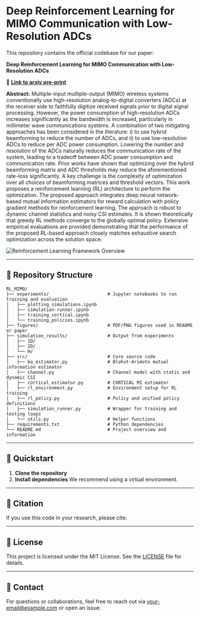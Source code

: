# Deep Reinforcement Learning for MIMO Communication with Low-Resolution ADCs

This repository contains the official codebase for our paper:

**Deep Reinforcement Learning for MIMO Communication with Low-Resolution ADCs**

📄 **[Link to arxiv pre-print](https://arxiv.org/abs/your-paper-id)**

**Abstract:**
Multiple-input multiple-output (MIMO) wireless systems conventionally use high-resolution analog-to-digital converters (ADCs) at the receiver side to faithfully digitize received signals prior to digital signal processing. However, the power consumption of high-resolution ADCs increases significantly as the bandwidth is increased, particularly in millimeter wave communications systems. A combination of two mitigating approaches has been considered in the literature: i) to use hybrid beamforming to reduce the number of ADCs, and ii) to use low-resolution ADCs to reduce per ADC power consumption.
Lowering the number and resolution of the ADCs naturally reduces the communication rate of the system, leading to a tradeoff between ADC power consumption and communication rate. Prior works have shown that optimizing over the hybrid beamforming matrix and ADC thresholds may reduce the aforementioned rate-loss significantly. A key challenge is the complexity of optimization over all choices of beamforming matrices and threshold vectors. This work proposes a reinforcement learning (RL) architecture to perform the optimization. The proposed approach integrates deep neural network-based mutual information estimators for reward calculation with policy gradient methods for reinforcement learning. The approach is robust to dynamic channel statistics and noisy CSI estimates. It is shown theoretically that greedy RL methods converge to the globally optimal policy. Extensive empirical evaluations are provided demonstrating that the performance of the proposed RL-based approach closely matches exhaustive search optimization across the solution space.

![Reinforcement Learning Framework Overview](figures/rl_overview.png)

---
## 📁 Repository Structure

```plaintext
RL_MIMO/
├── experiments/                      # Jupyter notebooks to run training and evaluation
│   ├── plotting_simulations.ipynb
│   ├── simulation-runner.ipynb
│   ├── training_cortical.ipynb
│   └── training_policies.ipynb
├── figures/                          # PDF/PNG figures used in README or paper
├── simulation_results/               # Output from experiments
│   ├── 1D/                    
│   ├── 2D/                    
│   └── H/                     
├── src/                              # Core source code
│   ├── ba_estimator.py               # Blahut-Arimoto mutual information estimator
│   ├── channel.py                    # Channel model with static and dynamic CSI
│   ├── cortical_estimator.py         # CORTICAL MI estimator
│   ├── rl_environment.py             # Environment setup for RL training
│   ├── rl_policy.py                  # Policy and unified policy definitions
│   ├── simulation_runner.py          # Wrapper for training and testing loops
│   └── utils.py                      # Helper functions 
├── requirements.txt                  # Python dependencies
└── README.md                         # Project overview and information
```

---

## 🚀 Quickstart

1. **Clone the repository**
2. **Install dependencies**
We recommend using a virtual environment.

---

## 📖 Citation

If you use this code in your research, please cite:


---

## 🪪 License

This project is licensed under the MIT License. See the [LICENSE](LICENSE) file for details.

---

## 🙋 Contact

For questions or collaborations, feel free to reach out via your-email@example.com or open an issue.

